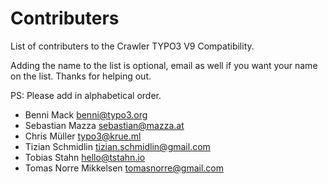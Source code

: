# Contributers

List of contributers to the Crawler TYPO3 V9 Compatibility.

Adding the name to the list is optional, email as well if you want your name on the list.
Thanks for helping out.

PS: Please add in alphabetical order.

* Benni Mack <benni@typo3.org>
* Sebastian Mazza <sebastian@mazza.at>
* Chris Müller <typo3@krue.ml>
* Tizian Schmidlin <tizian.schmidlin@gmail.com>
* Tobias Stahn <hello@tstahn.io>
* Tomas Norre Mikkelsen <tomasnorre@gmail.com>
